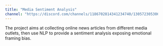 ```yaml
---
title: "Media Sentiment Analysis"
channel: "https://discord.com/channels/1186702814341234740/1305723053065502750"
---
```


The project aims at collecting online news articles from different media outlets, then use NLP to provide a sentiment analysis exposing emotional framing bias.
